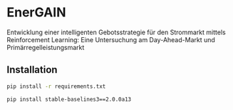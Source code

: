 # EnerGAIN

Entwicklung einer intelligenten Gebotsstrategie für den Strommarkt mittels Reinforcement Learning: Eine Untersuchung am
Day-Ahead-Markt und Primärregelleistungsmarkt

## Installation

```bash
pip install -r requirements.txt

pip install stable-baselines3==2.0.0a13